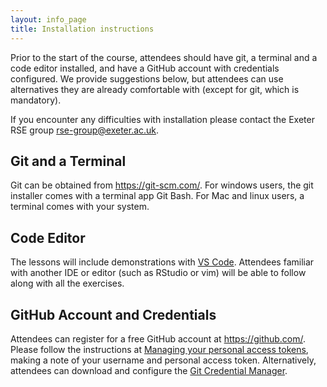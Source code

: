 ```yaml
---
layout: info_page
title: Installation instructions
---
```


Prior to the start of the course, attendees should have git, a terminal and a code editor installed, and have a GitHub account with credentials configured.
We provide suggestions below, but attendees can use alternatives they are already comfortable with (except for git, which is mandatory).

If you encounter any difficulties with installation please contact the Exeter RSE group <rse-group@exeter.ac.uk>.

## Git and a Terminal

Git can be obtained from <https://git-scm.com/>.
For windows users, the git installer comes with a terminal app Git Bash.
For Mac and linux users, a terminal comes with your system.

## Code Editor

The lessons will include demonstrations with [VS Code](https://code.visualstudio.com/).
Attendees familiar with another IDE or editor (such as RStudio or vim) will be able to follow along with all the exercises.

## GitHub Account and Credentials

Attendees can register for a free GitHub account at <https://github.com/>.
Please follow the instructions at [Managing your personal access tokens](https://docs.github.com/en/authentication/keeping-your-account-and-data-secure/managing-your-personal-access-tokens), making a note of your username and personal access token.
Alternatively, attendees can download and configure the [Git Credential Manager](https://docs.github.com/en/get-started/getting-started-with-git/caching-your-github-credentials-in-git#git-credential-manager).
